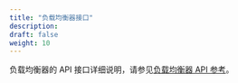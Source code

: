 ```yaml
---
title: "负载均衡器接口"
description: 
draft: false
weight: 10
---
```


负载均衡器的 API 接口详细说明，请参见[负载均衡器 API 参考](/network/loadbalancer/api/api_overview/)。